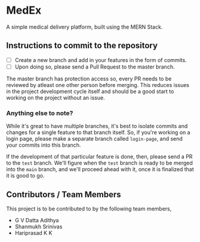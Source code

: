 # MedEx
A simple medical delivery platform, built using the MERN Stack.

## Instructions to commit to the repository
- [ ] Create a new branch and add in your features in the form of commits.
- [ ] Upon doing so, please send a Pull Request to the master branch.

The master branch has protection access so, every PR needs to be reviewed by atleast one other person before merging.
This reduces issues in the project development cycle itself and should be a good start to working on the project without an issue.

### Anything else to note?
While it's great to have multiple branches, it's best to isolate commits and changes for a single feature to that branch itself.
So, if you're working on a login page, please make a separate branch called `login-page`, and send your commits into this branch.

If the development of that particular feature is done, then, please send a PR to the `test` branch.
We'll figure when the `test` branch is ready to be merged into the `main` branch, and we'll proceed ahead with it, once it is finalized that it is good to go.

## Contributors / Team Members
This project is to be contributed to by the following team members,
- G V Datta Adithya
- Shanmukh Srinivas
- Hariprasad K K
